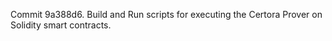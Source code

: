 Commit 9a388d6.                    Build and Run scripts for executing the Certora Prover on Solidity smart contracts.